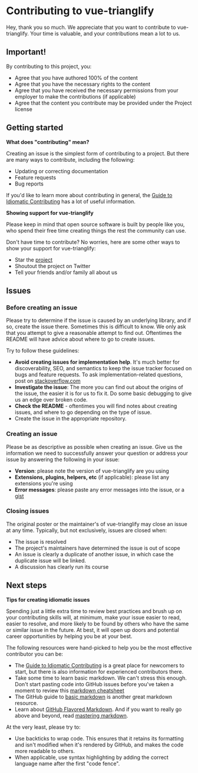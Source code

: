 # Contributing to vue-trianglify

Hey, thank you so much. We appreciate that you want to contribute to vue-trianglify. Your time is valuable, and your contributions mean a lot to us.

## Important!

By contributing to this project, you:

* Agree that you have authored 100% of the content
* Agree that you have the necessary rights to the content
* Agree that you have received the necessary permissions from your employer to make the contributions (if applicable)
* Agree that the content you contribute may be provided under the Project license

## Getting started

**What does "contributing" mean?**

Creating an issue is the simplest form of contributing to a project. But there are many ways to contribute, including the following:

- Updating or correcting documentation
- Feature requests
- Bug reports

If you'd like to learn more about contributing in general, the [Guide to Idiomatic Contributing](https://github.com/jonschlinkert/idiomatic-contributing) has a lot of useful information.

**Showing support for vue-trianglify**

Please keep in mind that open source software is built by people like you, who spend their free time creating things the rest the community can use.

Don't have time to contribute? No worries, here are some other ways to show your support for vue-trianglify:

- Star the [project](https://github.com/multi-cell/vue-trianglify.git)
- Shoutout the project on Twitter
- Tell your friends and/or family all about us
<!-- - tweet your support for <%= ask("name") %> -->

## Issues

### Before creating an issue

Please try to determine if the issue is caused by an underlying library, and if so, create the issue there. Sometimes this is difficult to know. We only ask that you attempt to give a reasonable attempt to find out. Oftentimes the README will have advice about where to go to create issues.

Try to follow these guidelines:

- **Avoid creating issues for implementation help**. It's much better for discoverability, SEO, and semantics to keep the issue tracker focused on bugs and feature requests. To ask implementation-related questions, post on [stackoverflow.com](so)
- **Investigate the issue**: The more you can find out about the origins of the issue, the easier it is for us to fix it. Do some basic debugging to give us an edge over broken code.
- **Check the README** - oftentimes you will find notes about creating issues, and where to go depending on the type of issue.
- Create the issue in the appropriate repository.

### Creating an issue

Please be as descriptive as possible when creating an issue. Give us the information we need to successfully answer your question or address your issue by answering the following in your issue:

- **Version**: please note the version of vue-trianglify are you using
- **Extensions, plugins, helpers, etc** (if applicable): please list any extensions you're using
- **Error messages**: please paste any error messages into the issue, or a [gist](https://gist.github.com/)

### Closing issues

The original poster or the maintainer's of vue-trianglify may close an issue at any time. Typically, but not exclusively, issues are closed when:

- The issue is resolved
- The project's maintainers have determined the issue is out of scope
- An issue is clearly a duplicate of another issue, in which case the duplicate issue will be linked.
- A discussion has clearly run its course

## Next steps

**Tips for creating idiomatic issues**

Spending just a little extra time to review best practices and brush up on your contributing skills will, at minimum, make your issue easier to read, easier to resolve, and more likely to be found by others who have the same or similar issue in the future. At best, it will open up doors and potential career opportunities by helping you be at your best.

The following resources were hand-picked to help you be the most effective contributor you can be:

- The [Guide to Idiomatic Contributing](https://github.com/jonschlinkert/idiomatic-contributing) is a great place for newcomers to start, but there is also information for experienced contributors there.
- Take some time to learn basic markdown. We can't stress this enough. Don't start pasting code into GitHub issues before you've taken a moment to review this [markdown cheatsheet](https://gist.github.com/jonschlinkert/5854601)
- The GitHub guide to [basic markdown](https://help.github.com/articles/markdown-basics/) is another great markdown resource.
- Learn about [GitHub Flavored Markdown](https://help.github.com/articles/github-flavored-markdown/). And if you want to really go above and beyond, read [mastering markdown](https://guides.github.com/features/mastering-markdown/).

At the very least, please try to:

- Use backticks to wrap code. This ensures that it retains its formatting and isn't modified when it's rendered by GitHub, and makes the code more readable to others.
- When applicable, use syntax highlighting by adding the correct language name after the first "code fence".


[so]: http://stackoverflow.com/questions/tagged/vue-trianglify
